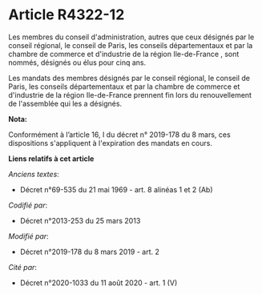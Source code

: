 # Article R4322-12

Les membres du conseil d'administration, autres que ceux désignés par le conseil régional, le conseil de Paris, les conseils
départementaux et par la chambre de commerce et d'industrie de la région Ile-de-France , sont nommés, désignés ou élus pour
cinq ans.

Les mandats des membres désignés par le conseil régional, le conseil de Paris, les conseils départementaux et par la chambre
de commerce et d'industrie de la région Ile-de-France prennent fin lors du renouvellement de l'assemblée qui les a désignés.

**Nota:**

Conformément à l’article 16, I du décret n° 2019-178 du 8 mars, ces dispositions s'appliquent à l'expiration des mandats en
cours.

**Liens relatifs à cet article**

_Anciens textes_:

  - Décret n°69-535 du 21 mai 1969 - art. 8 alinéas 1 et 2 (Ab)

_Codifié par_:

  - Décret n°2013-253 du 25 mars 2013

_Modifié par_:

  - Décret n°2019-178 du 8 mars 2019 - art. 2

_Cité par_:

  - Décret n°2020-1033 du 11 août 2020 - art. 1 (V)
